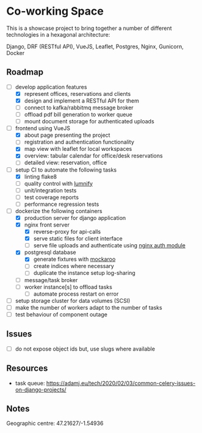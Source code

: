 # Co-working Space

This is a showcase project to bring together a number of different technologies in a hexagonal architecture:

Django, DRF (RESTful API), VueJS, Leaflet, Postgres, Nginx, Gunicorn, Docker

## Roadmap

- [ ] develop application features
  - [x] represent offices, reservations and clients
  - [x] design and implement a RESTful API for them
  - [ ] connect to kafka/rabbitmq message broker
  - [ ] offload pdf bill generation to worker queue
  - [ ] mount document storage for authenticated uploads
- [ ] frontend using VueJS
  - [x] about page presenting the project
  - [ ] registration and authentication functionality
  - [x] map view with leaflet for local workspaces
  - [x] overview: tabular calendar for office/desk reservations
  - [ ] detailed view: reservation, office
- [ ] setup CI to automate the following tasks
  - [x] linting flake8
  - [ ] quality control with [lumnify](https://lumnify.com/)
  - [ ] unit/integration tests
  - [ ] test coverage reports
  - [ ] performance regression tests
- [ ] dockerize the following containers
  - [x] production server for django application
  - [x] nginx front server
    - [x] reverse-proxy for api-calls
    - [x] serve static files for client interface
    - [ ] serve file uploads and authenticate using [nginx auth module](http://nginx.org/en/docs/http/ngx_http_auth_request_module.html)
  - [x] postgresql database
    - [x] generate fixtures with [mockaroo](https://mockaroo.com/)
    - [ ] create indices where necessary
    - [ ] duplicate the instance setup log-sharing
  - [ ] message/task broker
  - [ ] worker instance[s] to offload tasks
    - [ ] automate process restart on error
- [ ] setup storage cluster for data volumes (SCSI)
- [ ] make the number of workers adapt to the number of tasks
- [ ] test behaviour of component outage

## Issues

- [ ] do not expose object ids but, use slugs where available

## Resources
- task queue: https://adamj.eu/tech/2020/02/03/common-celery-issues-on-django-projects/

## Notes
Geographic centre: 47.21627/-1.54936

